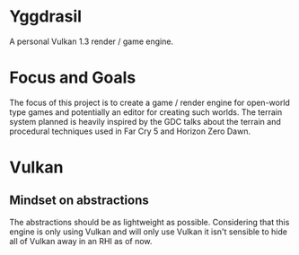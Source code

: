 # Yggdrasil
A personal Vulkan 1.3 render / game engine.

# Focus and Goals
The focus of this project is to create a game / render engine for open-world type games and potentially
an editor for creating such worlds. The terrain system planned is heavily inspired by the GDC talks
about the terrain and procedural techniques used in Far Cry 5 and Horizon Zero Dawn.

# Vulkan
## Mindset on abstractions
The abstractions should be as lightweight as possible. Considering that this engine is only using Vulkan
and will only use Vulkan it isn't sensible to hide all of Vulkan away in an RHI as of now.
